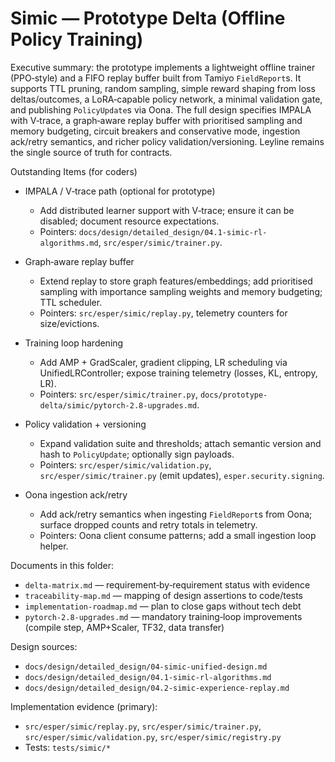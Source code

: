 # Simic — Prototype Delta (Offline Policy Training)

Executive summary: the prototype implements a lightweight offline trainer (PPO‑style) and a FIFO replay buffer built from Tamiyo `FieldReport`s. It supports TTL pruning, random sampling, simple reward shaping from loss deltas/outcomes, a LoRA‑capable policy network, a minimal validation gate, and publishing `PolicyUpdate`s via Oona. The full design specifies IMPALA with V‑trace, a graph‑aware replay buffer with prioritised sampling and memory budgeting, circuit breakers and conservative mode, ingestion ack/retry semantics, and richer policy validation/versioning. Leyline remains the single source of truth for contracts.

Outstanding Items (for coders)

- IMPALA / V‑trace path (optional for prototype)
  - Add distributed learner support with V‑trace; ensure it can be disabled; document resource expectations.
  - Pointers: `docs/design/detailed_design/04.1-simic-rl-algorithms.md`, `src/esper/simic/trainer.py`.

- Graph‑aware replay buffer
  - Extend replay to store graph features/embeddings; add prioritised sampling with importance sampling weights and memory budgeting; TTL scheduler.
  - Pointers: `src/esper/simic/replay.py`, telemetry counters for size/evictions.

- Training loop hardening
  - Add AMP + GradScaler, gradient clipping, LR scheduling via UnifiedLRController; expose training telemetry (losses, KL, entropy, LR).
  - Pointers: `src/esper/simic/trainer.py`, `docs/prototype-delta/simic/pytorch-2.8-upgrades.md`.

- Policy validation + versioning
  - Expand validation suite and thresholds; attach semantic version and hash to `PolicyUpdate`; optionally sign payloads.
  - Pointers: `src/esper/simic/validation.py`, `src/esper/simic/trainer.py` (emit updates), `esper.security.signing`.

- Oona ingestion ack/retry
  - Add ack/retry semantics when ingesting `FieldReport`s from Oona; surface dropped counts and retry totals in telemetry.
  - Pointers: Oona client consume patterns; add a small ingestion loop helper.

Documents in this folder:
- `delta-matrix.md` — requirement‑by‑requirement status with evidence
- `traceability-map.md` — mapping of design assertions to code/tests
- `implementation-roadmap.md` — plan to close gaps without tech debt
- `pytorch-2.8-upgrades.md` — mandatory training‑loop improvements (compile step, AMP+Scaler, TF32, data transfer)

Design sources:
- `docs/design/detailed_design/04-simic-unified-design.md`
- `docs/design/detailed_design/04.1-simic-rl-algorithms.md`
- `docs/design/detailed_design/04.2-simic-experience-replay.md`

Implementation evidence (primary):
- `src/esper/simic/replay.py`, `src/esper/simic/trainer.py`, `src/esper/simic/validation.py`, `src/esper/simic/registry.py`
- Tests: `tests/simic/*`

